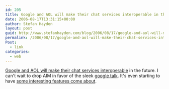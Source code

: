 ```yaml
---
id: 205
title: Google and AOL will make their chat services interoperable in the future
date: 2006-08-17T13:31:15+00:00
author: Stefan Hayden
layout: post
guid: http://www.stefanhayden.com/blog/2006/08/17/google-and-aol-will-make-their-chat-services-interoperable-in-the-future/
permalink: /2006/08/17/google-and-aol-will-make-their-chat-services-interoperable-in-the-future/
Post:
  - link
categories:
  - web
---
```

<a href="http://www.techcrunch.com/2006/08/17/google-talk-updates-aol-interop/">Google and AOL will make their chat services interoperable</a> in the future. I can't wait to drop AIM in favor of the sleek <a href="http://www.google.com/talk/">google talk</a>. It's even starting to have <a href="http://www.google.com/trends/music">some interesting features come about</a>.